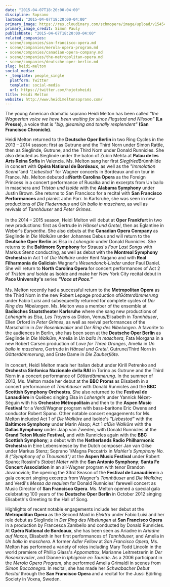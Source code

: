```yaml
---
date: "2015-04-07T18:20:00-04:00"
discipline: Soprano
lastmod: "2015-04-07T18:20:00-04:00"
primary_image: https://res.cloudinary.com/schmopera/image/upload/v1545409169/media/webhook-uploads/1428445126285/Heidi-Melton.jpg.jpg
primary_image_credit: Simon Pauly
publishDate: "2015-04-07T18:20:00-04:00"
related_companies:
- scene/companies/san-francisco-opera.md
- scene/companies/merola-opera-program.md
- scene/companies/canadian-opera-company.md
- scene/companies/the-metropolitan-opera.md
- scene/companies/deutsche-oper-berlin.md
slug: heidi-melton
social_media:
- _template: people_single
  platform: Twitter
  template: social-media
  url: https://twitter.com/hojotoheidi
title: Heidi Melton
website: http://www.heidimeltonsoprano.com/
---
```


<p>
	The young American dramatic soprano Heidi Melton has been called <em>"the Wagnerian voice we have been waiting for since Flagstad and Nilsson"</em><strong> (La Presse)</strong>, a voice that is <em>"big, gleaming and tonally resplendent"</em> <strong>(San Francisco Chronicle)</strong>.
</p>
<p>
	Heidi Melton returned to the <strong>Deutsche Oper Berlin </strong>in two Ring Cycles in the 2013 – 2014 season: first as Gutrune and the Third Norn under Simon Rattle, then as Sieglinde, Gutrune, and the Third Norn under Donald Runnicles. She also debuted as Sieglinde under the baton of Zubin Mehta at <strong>Palau de les Arts Reina Sofía</strong> in Valencia. Ms. Melton sang her first <em>Siegfried</em>Brünnhilde in concert with <strong>Opéra National de Bordeaux</strong>, as well as the <em>"Immolation Scene"</em>and<em> "Liebestod" </em>for Wagner concerts in Bordeaux and on tour in France. Ms. Melton debuted at<strong>North Carolina Opera</strong> as the Foreign Princess in a concert performance of Rusalka and in excerpts from Un ballo in maschera and <em>Tristan und Isolde</em> with the <strong>Alabama Symphony</strong> under Justin Brown. She returns to San Francisco for a recital with <strong>San Francisco Performances </strong>and pianist John Parr. In Karlsruhe, she was seen in new productions of <em>Die Fledermaus</em> and <em>Un ballo in maschera</em>, as well as revivals of <em>Tannhäuser</em> and <em>Peter Grimes.</em><br>
	<br>
	In the 2014 – 2015 season, Heidi Melton will debut at <strong>Oper Frankfurt</strong> in two new productions: first as Gertrude in <em>Hänsel und Gretel</em>, then as Eglantine in Weber's<em> Euryanthe</em>. She also debuts at the <strong>Canadian Opera Company </strong>as Sieglinde in <em>Die Walküre</em> under Johannes Debus and will return to the<strong> Deutsche Oper Berlin</strong> as Elsa in <em>Lohengrin</em> under Donald Runnicles. She returns to the<strong> Baltimore Symphony </strong>for Strauss's <em>Four Last Songs </em>with Markus Stenz conducting, as well as debut with the <strong>Montreal Symphony Orchestra</strong> in Act 1 of<em> Die Walküre </em>under Kent Nagano and with<strong> Real Filharmonía de Galicia</strong>in Wagner's <em>Wesendonck-Lieder</em> under Paul Daniel. She will return to <strong>North Carolina Opera </strong>for concert performances of Act 2 of <em>Tristan und Isolde</em> as Isolde and make her New York City recital debut in <strong>Pace University's</strong> series <em><strong data-redactor-tag="strong">"Voce at Pace."</strong></em><br>
	<br>
	Ms. Melton recently had a successful return to the <strong>Metropolitan Opera</strong> as the Third Norn in the new Robert Lepage production of<em>Götterdämmerung</em> under Fabio Luisi and subsequently returned for complete cycles of <em>Der Ring des Nibelungen</em>. Ms. Melton was a member of the ensemble at<strong> Badisches Staatstheater Karlsruhe</strong> where she sang new productions of <em>Lohengrin</em> as Elsa, <em>Les Troyens</em> as Didon, Venus/Elisabeth in <em>Tannhäuser</em>, Ellen Orford in <em>Peter Grimes</em>, as well as revival performances of the Marschallin in <em>Der Rosenkavalier</em> and <em>Der Ring des Nibelungen</em>. A favorite to the audiences in Berlin, she has been seen at the<strong> Deutsche Oper Berlin</strong> as Sieglinde in <em>Die Walküre</em>, Amelia in <em>Un ballo in maschera</em>, Fata Morgana in a new Robert Carsen production of <em>Love for Three Oranges</em>, Amelia in <em>Un ballo in maschera</em>, Gertrude in <em>Hänsel und Gretel</em>, Gutrune/Third Norn in <em>Götterdämmerung</em>, and Erste Dame in <em>Die Zauberflöte. </em><br>
	<br>
	In concert, Heidi Melton made her Italian debut under Kirill Petrenko and <strong>Orchestra Sinfonica Nazionale della RAI</strong> in Torino as Gutrune and the Third Norn in a concert performance of <em>Götterdämmerung</em>. In the summer of 2013, Ms. Melton made her debut at the <strong>BBC Proms </strong>as Elisabeth in a concert performance of <em>Tannhäuser</em> with Donald Runnicles and the<strong> BBC Scottish Symphony Orchestra</strong>. She also returned to the <strong>Festival de Lanaudière </strong>in Québec singing Elsa in <em>Lohengrin</em> under Yannick Nézet-Séguin with his <strong>Orchestre Métropolitain </strong>and then to the <strong>Aspen Music Festival</strong> for a Verdi/Wagner program with bass-baritone Eric Owens and conductor Robert Spano. Other notable concert engagements for Ms. Melton included Act 1 of <em>Die Walküre</em> and Isolde's <em>"Liebestod" </em>with the <strong>Baltimore Symphony</strong> under Marin Alsop; Act 1 of<em>Die Walküre</em> with the <strong>Dallas Symphony</strong> under Jaap van Zweden, with Donald Runnicles at the <strong>Grand Teton Music Festival,</strong> and with Runnicles again with the <strong>BBC Scottish Symphony</strong>; a debut with the <strong>Netherlands Radio Philharmonic Orchestra</strong> in Eine Lebensmesse by the Dutch composer Jan van Gilse under Markus Stenz; Soprano 1/Magna Peccatrix in <em>Mahler's Symphony No. 8 ("Symphony of a Thousand") </em>at the <strong>Aspen Music Festival</strong> under Robert Spano; Rossini's<em> Stabat Mater </em>with the <strong>San Antonio Symphony</strong>; <strong>Santa Fe Concert Association</strong> in an all-Wagner program with tenor Brandon Jovanovich; the opening the 33rd Season of the <strong>Festival de Lanaudière</strong>in a gala concert singing excerpts from Wagner's <em>Tannhäuser </em>and <em>Die Walküre</em>; and Verdi's <em>Messa da requiem</em> for Donald Runnicles' farewell concert as Music Director of <strong>San Francisco Opera</strong>. Ms. Melton opened a special gala celebrating 100 years of the <strong>Deutsche Oper Berlin</strong> in October 2012 singing Elisabeth's Greeting to the Hall of Song.
</p>
<p>
	Highlights of recent notable engagements include her debut at the <strong>Metropolitan Opera </strong>as the Second Maid in <em>Elektra </em>under Fabio Luisi and her role debut as Sieglinde in <em>Der Ring des Nibelungen</em> at <strong>San Francisco Opera</strong> in a production by Francesca Zambello and conducted by Donald Runnicles. At <strong>Opéra National de Bordeaux</strong>, she has been seen as Ariadne in <em>Ariadne auf Naxos</em>, Elisabeth in her first performances of <em>Tannhäuser</em>, and Amelia in <em>Un ballo in maschera</em>. A former <em>Adler Fellow</em> at <em>San Francisco Opera</em>, Ms. Melton has performed a variety of roles including Mary Todd Lincoln in the world premiere of Phillip Glass's <em>Appomattox</em>, Marianne Leitmetzerin in<em> Der Rosenkavalier</em>, and Dianne in<em> Iphigénie en Tauride</em>. As a 2006 participant in the <em>Merola Opera Program</em>, she performed Amelia Grimaldi in scenes from <em>Simon Boccanegra</em>. In recital, she has made her <em>Schwabacher Debut Recital </em>through the <strong>San Francisco Opera </strong>and a recital for the Jussi Björling Society in Voxna, Sweden.<br>
</p>
